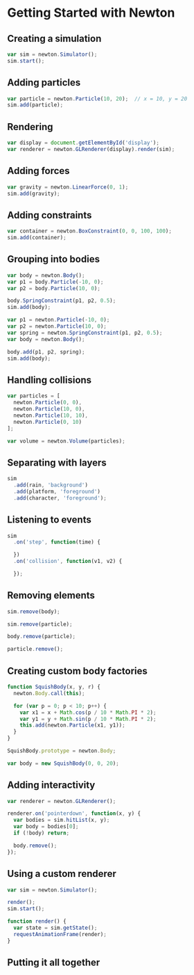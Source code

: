 # Getting Started with Newton

## Creating a simulation

```js
var sim = newton.Simulator();
sim.start();
```

## Adding particles

```js
var particle = newton.Particle(10, 20);  // x = 10, y = 20
sim.add(particle);
```

## Rendering

```js
var display = document.getElementById('display');
var renderer = newton.GLRenderer(display).render(sim);
```

## Adding forces

```js
var gravity = newton.LinearForce(0, 1);
sim.add(gravity);
```

## Adding constraints

```js
var container = newton.BoxConstraint(0, 0, 100, 100);
sim.add(container);
```

## Grouping into bodies

```js
var body = newton.Body();
var p1 = body.Particle(-10, 0);
var p2 = body.Particle(10, 0);

body.SpringConstraint(p1, p2, 0.5);
sim.add(body);
```

```js
var p1 = newton.Particle(-10, 0);
var p2 = newton.Particle(10, 0);
var spring = newton.SpringConstraint(p1, p2, 0.5);
var body = newton.Body();

body.add(p1, p2, spring);
sim.add(body);
```

## Handling collisions

```js
var particles = [
  newton.Particle(0, 0),
  newton.Particle(10, 0),
  newton.Particle(10, 10),
  newton.Particle(0, 10)
];

var volume = newton.Volume(particles);
```

## Separating with layers

```js
sim
  .add(rain, 'background')
  .add(platform, 'foreground')
  .add(character, 'foreground');

```
## Listening to events

```js
sim
  .on('step', function(time) {

  })
  .on('collision', function(v1, v2) {

  });
```

## Removing elements

```js
sim.remove(body);
```

```js
sim.remove(particle);
```

```js
body.remove(particle);
```

```js
particle.remove();
```

## Creating custom body factories

```js
function SquishBody(x, y, r) {
  newton.Body.call(this);

  for (var p = 0; p < 10; p++) {
    var x1 = x + Math.cos(p / 10 * Math.PI * 2);
    var y1 = y + Math.sin(p / 10 * Math.PI * 2);
    this.add(newton.Particle(x1, y1));
  }
}

SquishBody.prototype = newton.Body;

var body = new SquishBody(0, 0, 20);
```

## Adding interactivity

```js
var renderer = newton.GLRenderer();

renderer.on('pointerdown', function(x, y) {
  var bodies = sim.hitList(x, y);
  var body = bodies[0];
  if (!body) return;

  body.remove();
});
```

## Using a custom renderer

```js
var sim = newton.Simulator();

render();
sim.start();

function render() {
  var state = sim.getState();
  requestAnimationFrame(render);
}
```

## Putting it all together
